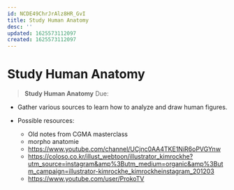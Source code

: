 ```yaml
---
id: NCDE49ChrJrAlz8HR_GvI
title: Study Human Anatomy
desc: ''
updated: 1625573112097
created: 1625573112097
---
```


# Study Human Anatomy 

> **Study Human Anatomy**
> Due: 

- Gather various sources to learn how to analyze and draw human figures.

- Possible resources:
  - Old notes from CGMA masterclass
  - morpho anatomie
  - https://www.youtube.com/channel/UCjnc0AA4TKE1NiR6oPVGYnw
  - https://coloso.co.kr/illust_webtoon/illustrator_kimrockhe?utm_source=instagram&amp%3Butm_medium=organic&amp%3Butm_campaign=illustrator-kimrockhe_kimrockheinstagram_201203
  - https://www.youtube.com/user/ProkoTV
